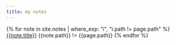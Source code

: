 ```yaml
---
title: my notes
---
```

{% for note in site.notes | where_exp: "i", "i.path != page.path" %}
  [{{note.title}}]({{note.url}}) {{note.path}} != {{page.path}}
{% endfor %}